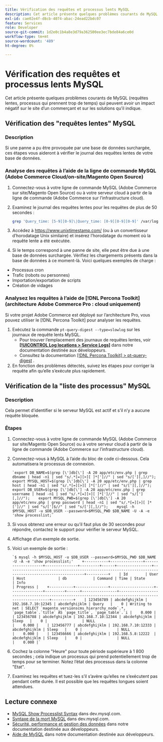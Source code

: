 ```yaml
---
title: Vérification des requêtes et processus lents MySQL
description: Cet article présente quelques problèmes courants de MySQL (requêtes lentes, processus qui prennent trop de temps) qui peuvent avoir un impact négatif sur le site d’un commerçant et sur les solutions qu’il indique.
exl-id: cae02e4f-d8cb-4074-abac-24ead22bdc07
feature: Services
role: Developer
source-git-commit: 1d2e0c1b4a8e3d79a362500ee3ec7bde84a6ce0d
workflow-type: tm+mt
source-wordcount: '489'
ht-degree: 0%

---
```


# Vérification des requêtes et processus lents MySQL

Cet article présente quelques problèmes courants de MySQL (requêtes lentes, processus qui prennent trop de temps) qui peuvent avoir un impact négatif sur le site d’un commerçant et sur les solutions qu’il indique.

## Vérification des &quot;requêtes lentes&quot; MySQL

### Description

Si une panne a pu être provoquée par une base de données surchargée, ces étapes vous aideront à vérifier le journal des requêtes lentes de votre base de données.

### Analyse des requêtes à l’aide de la ligne de commande MySQL (Adobe Commerce Cloud/on-site/Magento Open Source)

1. Connectez-vous à votre ligne de commande MySQL (Adobe Commerce sur site/Magento Open Source) ou à votre serveur cloud à partir de la ligne de commande (Adobe Commerce sur l’infrastructure cloud).
1. Examinez le journal des requêtes lentes pour les requêtes de plus de 50 secondes :

   ```bash
   grep 'Query_time: [5-9][0-9]\|Query_time: [0-9][0-9][0-9]' /var/log/mysql/mysql-slow.log -A 3
   ```

1. Accédez à <https://www.unixtimestamp.com/> (ou à un convertisseur d’horodatage Unix similaire) et insérez l’horodatage du moment où la requête lente a été exécutée.
1. Si le temps correspond à une panne de site, elle peut être due à une base de données surchargée. Vérifiez les chargements présents dans la base de données à ce moment-là. Voici quelques exemples de charge :

* Processus cron
* Trafic (robots ou personnes)
* Importation/exportation de scripts
* Création de vidages


### Analysez les requêtes à l’aide de [!DNL Percona Toolkit] (architecture Adobe Commerce Pro : cloud uniquement)

Si votre projet Adobe Commerce est déployé sur l’architecture Pro, vous pouvez utiliser le [!DNL Percona Toolkit] pour analyser les requêtes.

1. Exécutez la commande `pt-query-digest --type=slowlog` sur les journaux de requête lents MySQL.
   * Pour trouver l’emplacement des journaux de requêtes lentes, voir **[[!UICONTROL Log locations > Service Logs]](https://experienceleague.adobe.com/docs/commerce-cloud-service/user-guide/develop/test/log-locations.html)** dans notre documentation destinée aux développeurs.
   * Consultez la documentation [[!DNL Percona Toolkit] > pt-query-digest](https://www.percona.com/doc/percona-toolkit/LATEST/pt-query-digest.html#pt-query-digest) .
1. En fonction des problèmes détectés, suivez les étapes pour corriger la requête afin qu’elle s’exécute plus rapidement.

## Vérification de la &quot;liste des processus&quot; MySQL

### Description

Cela permet d’identifier si le serveur MySQL est actif et s’il n’y a aucune requête bloquée.

### Étapes

1. Connectez-vous à votre ligne de commande MySQL (Adobe Commerce sur site/Magento Open Source) ou à votre serveur cloud à partir de la ligne de commande (Adobe Commerce sur l’infrastructure cloud).
1. Connectez-vous à MySQL à l’aide du bloc de code ci-dessous. Cela automatisera le processus de connexion.

   ```MySQL
   `export DB_NAME=$(grep [\']db[\'] -A 20 app/etc/env.php | grep dbname | head -n1 | sed "s/.*[=][>][ ]*[']//" | sed "s/['][,]//");    export MYSQL_HOST=$(grep [\']db[\'] -A 20 app/etc/env.php | grep host | head -n1 | sed "s/.*[=][>][ ]*[']//" | sed "s/['][,]//");    export DB_USER=$(grep [\']db[\'] -A 20 app/etc/env.php | grep username | head -n1 | sed "s/.*[=][>][ ]*[']//" | sed "s/['][,]//");    export MYSQL_PWD=$(grep [\']db[\'] -A 20 app/etc/env.php | grep password | head -n1 | sed "s/.*[=][>][ ]*[']//" | sed "s/[']$//" | sed "s/['][,]//");    mysql -h $MYSQL_HOST -u $DB_USER --password=$MYSQL_PWD $DB_NAME -U -A -e 'show processlist;`
   ```

1. Si vous obtenez une erreur ou qu’il faut plus de 30 secondes pour répondre, contactez le support pour vérifier le serveur MySQL.
1. Affichage d’un exemple de sortie.

1. Voici un exemple de sortie :

   ```MySQL
   `$ mysql -h $MYSQL_HOST -u $DB_USER --password=$MYSQL_PWD $DB_NAME -U -A -e 'show processlist;'    +-----------+---------------+--------------------+---------------+---------+------+----------------+------------------------------------------------------------------------------------------------------+----------+    | Id        | User          | Host               | db            | Command | Time | State          | Info                                                                                                 | Progress |    +-----------+---------------+--------------------+---------------+---------+------+----------------+------------------------------------------------------------------------------------------------------+----------+    | 123456789 | abcdefghijklm | 192.168.7.10:12345 | abcdefghijklm | Query   |    0 | Writing to net | SELECT `magento_versionscms_hierarchy_node`.*, `page_table`.`title` AS `page_title`, `page_table`.`i |    0.000 |    | 123456788 | abcdefghijklm | 192.168.7.10:12344 | abcdefghijklm | Sleep   |    0 |                | NULL                                                                                                 |    0.000 |    | 123456777 | abcdefghijklm | 192.168.7.10:12333 | abcdefghijklm | Sleep   |    0 |                | NULL                                                                                                 |    0.000 |    | 123456666 | abcdefghijklm | 192.168.5.8:12222  | abcdefghijklm | Sleep   |    0 |                | NULL                                                                                                 |    0.000 |`
   ```

1. Cochez la colonne &quot;Heure&quot; pour toute période supérieure à 1 800 secondes ; cela indique un processus qui prend potentiellement trop de temps pour se terminer. Notez l’état des processus dans la colonne &quot;Etat&quot;.
1. Examinez les requêtes et tuez-les s’il s’avère qu’elles ne s’exécutent pas pendant cette durée. Il est possible que les requêtes longues soient attendues.


## Lecture connexe

* [MySQL Show Processlist Syntax](https://dev.mysql.com/doc/refman/8.0/en/show-processlist.html) dans dev.mysql.com.
* [Syntaxe de la mort MySQL](https://dev.mysql.com/doc/refman/8.0/en/kill.html) dans dev.mysql.com.
* [Sécurité, performance et gestion des données](https://devdocs.magento.com/guides/v2.3/ext-best-practices/extension-coding/security-performance-data-bp.html) dans notre documentation destinée aux développeurs.
* [Aide de MySQL](https://devdocs.magento.com/guides/v2.3/install-gde/prereq/mysql.html) dans notre documentation destinée aux développeurs.
